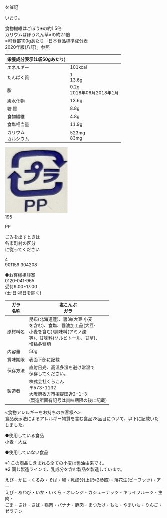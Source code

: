 を催記

いおり。

食物繊維はごぼう※の約1.5倍<br>カリウムはぼうれん草※の約2.1倍<br>※可食部100gあたり「日本食品標準成分表<br>2020年版\(八訂\)」参照

|栄養成分表示\(1袋50gあたり\)||
|-|-|
|エネルギー|101kcal|
|たんぱく質|1<br>13.6g|
|脂 |0.2g<br>2018年06月2018年1月|
|炭水化物|13.6g|
|糖 質|8.8g|
|食物繊維|4.8g|
|食塩相当量|11.9g|
|カリウム<br>カルシウム|523mg<br>83mg|

<img src="figures/in_gallery6_p1_figure_0.png" width="200px"><br>
195

PP

ごみを出すときは<br>各市町村の区分<br>に従ってください

4<br>901159 304208

●お客様相談室<br>0120\-041\-965<br>受付9:00\~17:00<br>\(土·日·祝日を除く\)

|ガラ<br>名称|塩こんぶ<br>ガラ|
|-|-|
|原材料名|昆布\(北海道産\)、醤油\(大豆·小麦<br>を含む\)、食塩、醤油加工品\(大豆·<br>小麦を含む\)/調味料\(アミノ酸<br>等\)、甘味料\(ソルビトール、甘草\)、<br>増粘多糖類|
|内容量|50g|
|賞味期限|表面下部に記載|
|保存方法|直射日光、高温多湿を避け常温で<br>保存してください。|
|製造者|株式会社くらこん<br>〒573\-1132<br>大阪府枚方市招提田近2\-1\-3<br>\(製造所固有記号は賞味期限の後に記載\)|

<食物アレルギーをお持ちのお客様へ><br>食品表示法によるアレルギー物質を含む食品28品目について、以下に記載いたしました。

●使用している食品<br>小麦・大豆

●使用していない食品

※1 この商品に含まれる全ての小麦は醤油由来です。<br>※2 同じ製造ラインで、乳成分を含む製品を製造しています。

えび・かに・くるみ・そば・卵・乳成分\(上記※2参照\)・落花生\(ピーフッツ\)・アー<br>えび・あわび・いか・いくら・オレンジ・カシューナッツ・キライフルーツ・生肉・<br>ごま・さけ・さば・鶏肉・バナナ・豚肉・まつたけ・もも・やまいも・りんご・ゼラチン
